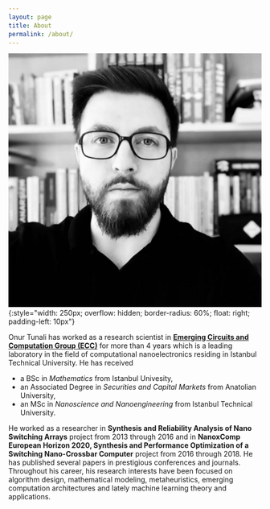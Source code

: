 ```yaml
---
layout: page
title: About
permalink: /about/
---
```


![Onur Tunali](/img/profile_square.jpeg){:style="width: 250px; overflow: hidden; border-radius: 60%; float: right; padding-left: 10px"}

Onur Tunali has worked as a research scientist in [**Emerging Circuits and Computation Group (ECC)**](https://www.ecc.itu.edu.tr) for more than 4 years which is a leading laboratory in the field of computational nanoelectronics residing in Istanbul Technical University. He has received

- a BSc in *Mathematics* from Istanbul Univesity,
- an Associated Degree in *Securities and Capital Markets* from Anatolian University,
- an MSc in *Nanoscience and Nanoengineering* from Istanbul Technical University.

He worked as a researcher in **Synthesis and Reliability Analysis of Nano Switching Arrays** project from 2013 through 2016 and in **NanoxComp European Horizon 2020, Synthesis and Performance Optimization of a Switching Nano-Crossbar Computer** project from 2016 through 2018. He has published several papers in prestigious conferences and journals. Throughout his career, his research interests have been focused on algorithm design, mathematical modeling, metaheuristics, emerging computation architectures and lately machine learning theory and applications.

<!-- <img src="/img/profile.jpeg" align="right" width="240" height="240"> -->
